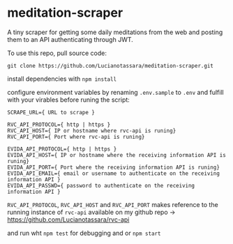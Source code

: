 # meditation-scraper
A tiny scraper for getting some daily meditations from the web and posting them to an API authenticating through JWT.

To use this repo, pull source code:

`git clone https://github.com/Lucianotassara/meditation-scraper.git`

install dependencies with `npm install`

configure environment variables by renaming `.env.sample` to `.env` and fulfill with your virables before runing the script:

```
SCRAPE_URL={ URL to scrape }

RVC_API_PROTOCOL={ http | https }
RVC_API_HOST={ IP or hostname where rvc-api is runing}
RVC_API_PORT={ Port where rvc-api is runing}

EVIDA_API_PROTOCOL={ http | https }
EVIDA_API_HOST={ IP or hostname where the receiving information API is runing}
EVIDA_API_PORT={ Port where the receiving information API is runing}
EVIDA_API_EMAIL={ email or username to authenticate on the receiving information API }
EVIDA_API_PASSWD={ password to authenticate on the receiving information API }
```

`RVC_API_PROTOCOL`, `RVC_API_HOST` and `RVC_API_PORT` makes reference to the running instance of `rvc-api` available on my github repo -> https://github.com/Lucianotassara/rvc-api

and run wht `npm test` for debugging and or `npm start`


